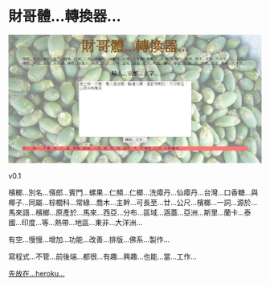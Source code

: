 # 財哥體...轉換器...

![cover](https://github.com/EasonLin0716/beenlung-text-generator/blob/master/public/images/cover1.JPG?raw=true "cover")

v0.1

檳榔...別名...儐郎...賓門...螺果...仁頻...仁榔...洗瘴丹...仙瘴丹...台灣...口香糖...與椰子...同屬...棕櫚科...常綠...喬木...主幹...可長至...廿...公尺...檳榔...一詞...源於...馬來語...檳榔...原產於...馬來...西亞...分布...區域...涵蓋...亞洲...斯里...蘭卡...泰國...印度...等...熱帶...地區...東非...大洋洲...

有空...慢慢...增加...功能...改善...排版...佛系...製作...

寫程式...不管...前後端...都很...有趣...興趣...也能...當...工作...

[先放在...heroku...](https://tsaibigbrothergenerator.herokuapp.com/)

